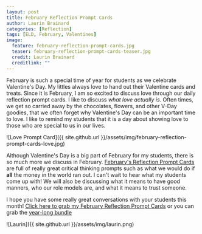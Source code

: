 ```yaml
---
layout: post
title: February Reflection Prompt Cards
author: Laurin Brainard
categories: [Reflection]
tags: [ELD, February, Valentines]
image:
  feature: february-reflection-prompt-cards.jpg
  teaser: february-reflection-prompt-cards-teaser.jpg
  credit: Laurin Brainard
  creditlink: ""
---
```

February is such a special time of year for students as we celebrate Valentine's Day. My littles always love to hand out their Valentine cards and treats. Since it is February, I am so excited to discuss love through our daily reflection prompt cards. I like to discuss *what love actually is*. Often times, we get so carried away by the chocolates, flowers, and other V-Day goodies, that we often forget why Valentine's Day can be an important time to love. I like to remind my students that it is a day about showing love to those who are special to us in our lives. 

![Love Prompt Card]({{ site.github.url }}/assets/img/february-reflection-prompt-cards-love.jpg)

Although Valentine's Day is a big part of February for my students, there is so much more we discuss in February. [February's Reflection Prompt Cards](http://bit.ly/febpromptcards) are full of really great critical thinking prompts such as what we would do if **all** the money in the world ran out. I can't wait to hear what my students come up with! We will also be discussing what it means to have good manners, who our role models are, and what it means to trust someone. 

I hope you have some really great conversations with your students this month! [Click here to grab my February Reflection Prompt Cards](http://bit.ly/febpromptcards) or you can grab the [year-long bundle](http://bit.ly/2Doc5b2)

![Laurin]({{ site.github.url }}/assets/img/laurin.png)